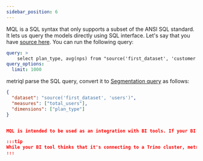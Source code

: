 ```yaml
---
sidebar_position: 6
---
```


MQL is a SQL syntax that only supports a subset of the ANSI SQL standard. It lets us query the models directly using SQL interface. Let's say that you have [source here](/query/segmentation). You can run the following query:

```yml
query: >
    select plan_type, avg(nps) from "source('first_dataset', 'customer')" group by 1
query_options:
  limit: 1000
```

metriql parse the SQL query, convert it to [Segmentation query](/query/segmentation) as follows:


```json
{
  "dataset": "source('first_dataset', 'users')",
  "measures": ["total_users"],
  "dimensions": ["plan_type"]
}


MQL is intended to be used as an integration with BI tools. If your BI tool supports [Trino](https://trino.io) (formerly Prestodb), you can use the metriql URL and connect to your data-warehouse. Note that the syntax doesn't support Jinja expressions unlike the [SQL query](/query/sql), and the advanced SQL syntax such as subqueries, WINDOW operations and even JOINs as they need to be implemented in the data modeling.

:::tip
While your BI tool thinks that it's connecting to a Trino cluster, metriql doesn't have an execution engine. It just understand the SQL syntax and re-write it to be executed on your database.
:::